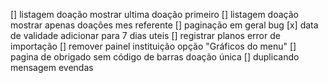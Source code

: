 [] listagem doação mostrar ultima doação primeiro
[] listagem doação mostrar apenas doações mes referente
[] paginação em geral bug
[x] data de validade adicionar para 7 dias uteis
[] registrar planos error de importação
[] remover painel instituição opção "Gráficos do menu"
[] pagina de obrigado sem código de barras doação única
[] duplicando mensagem evendas